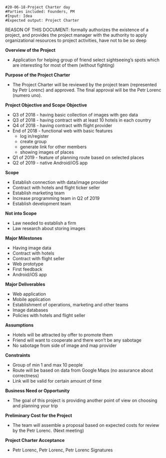	#20-06-18-Project Charter day
	#Parties included: Founders, PM
	#Input: Idea
	#Expected output: Project Charter

REASON OF THIS DOCUMENT: formally authorizes the existence of a project, and provides the project manager with the authority to apply organizational resources to project activities, have not to be so deep

**Overview of the Project**

 * Application for helping group of friend select sightseeing’s spots which are interesting for most of them (without fighting)

**Purpose of the Project Charter**

 * The Project Charter will be reviewed by the project team (represented by Petr Lorenc) and approved. The final approval will be the Petr Lorenc (numero uno).

**Project Objective and Scope Objective**

 * Q3 of 2018 - having basic collection of images with geo data 
 * Q3 of 2018 - having contract with at least 10 hotels in each country
 * Q4 of 2018 - having contract with flight provider
 * End of 2018 -  functional web with basic features 
   * log in/register
   * create group
   * generate link for other members
   * showing images of places
 * Q1 of 2019 - feature of planning route based on selected places
 * Q2 of 2019 - native Android/iOS app

**Scope**

 * Establish connection with data/image provider
 * Contract with hotels and flight ticker seller
 * Establish marketing team
 * Increase programming team in Q2 of 2019
 * Establish development team

**Not into Scope**

 * Law needed to establish a firm
 * Law research about storing images

**Major Milestones**

 * Having image data
 * Contract with hotels
 * Contract with flight seller
 * Web prototype
 * First feedback
 * Android/iOS app


**Major Deliverables**

 * Web application
 * Mobile application
 * Establishment of operations, marketing and other teams
 * Image databases
 * Policies with hotels and flight seller

**Assumptions**

 * Hotels will be attracted by offer to promote them
 * Friend will want to cooperate and there won’t be any sabotage
 * No sabotage from side of image and map provider

**Constraints**

 * Group of min 1 and max 10 people
 * Route will be based on data from Google Maps (no assurance about correctness)
 * Link will be valid for certain amount of time

**Business Need or Opportunity**

 * The goal of this project is providing another point of view on choosing and planning your trip

**Preliminary Cost for the Project**

 * The team will assemble a proposal based on expected costs for review by the Petr Lorenc. (Next meeting)

**Project Charter Acceptance**

 * Petr Lorenc, Petr Lorenc, Petr Lorenc Signatures


